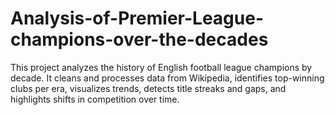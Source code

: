 # Analysis-of-Premier-League-champions-over-the-decades
This project analyzes the history of English football league champions by decade. It cleans and processes data from Wikipedia, identifies top-winning clubs per era, visualizes trends, detects title streaks and gaps, and highlights shifts in competition over time.
